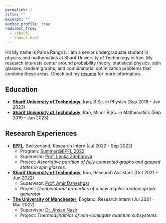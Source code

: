 ```yaml
---
permalink: /
title: ""
excerpt: ""
author_profile: true
redirect_from: 
  - /about/
  - /about.html
---
```

Hi! My name is Parsa Rangriz. I am a senior undergraduate student in physics and mathematics at Sharif University of Technology in Iran. My research interests center around probability theory, statistical physics, spin glasses, random graphs, and combinatorial optimization problems that combine these areas. Check out my [resume](/files/vitae.pdf) for more information. 

## Education
- [**Sharif University of Technology**](https://en.sharif.edu/), Iran, B.Sc. in Physics (Sep 2018 - Jan 2023)
- [**Sharif University of Technology**](https://en.sharif.edu/), Iran, Minor B.Sc. in Mathematics (Sep 2019 - Jan 2023)

## Research Experiences
- **[EPFL](https://www.epfl.ch/en/)**, Switzerland,  Research Intern (Jul 2022 - Sep 2022)
    * Program: [Summer@EPFL 2022](https://summer.epfl.ch/)
    * Supervisor: [Prof. Lenka Zdeborová](https://people.epfl.ch/lenka.zdeborova/?lang=en)
    * Project: _Assortative partition of fully connected graphs and gapped states in spin glasses._
- **[Sharif University of Technology](https://en.sharif.edu/)**, Iran, Research Assistant (Oct 2021 - Jun 2022)
    * Supervisor: [Prof. Amir Daneshgar](http://mathsci.sharif.ir/faculties/daneshgar)
    * Project: _Combinatorial properties of a new regular random graph generator_
- **[The University of Manchester](https://www.manchester.ac.uk/)**, England, Research Intern (Jul 2021 - Mar 2022)
    * Supervisor: [Dr. Ahsan Nazir](https://www.research.manchester.ac.uk/portal/ahsan.nazir.html)
    * Project: _Thermodynamics of non-conjugate quantum subsystems._
